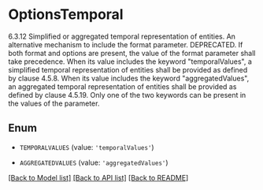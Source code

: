 # OptionsTemporal

6.3.12 Simplified or aggregated temporal representation of entities.  An alternative mechanism to include the format parameter. DEPRECATED. If both format and options are present, the value of the format parameter shall take precedence.  When its value includes the keyword \"temporalValues\", a simplified temporal representation of entities shall be provided as defined by clause 4.5.8.  When its value includes the keyword \"aggregatedValues\", an aggregated temporal representation of entities shall be provided as defined by clause 4.5.19.  Only one of the two keywords can be present in the values of the parameter. 

## Enum

* `TEMPORALVALUES` (value: `'temporalValues'`)

* `AGGREGATEDVALUES` (value: `'aggregatedValues'`)

[[Back to Model list]](../README.md#documentation-for-models) [[Back to API list]](../README.md#documentation-for-api-endpoints) [[Back to README]](../README.md)


